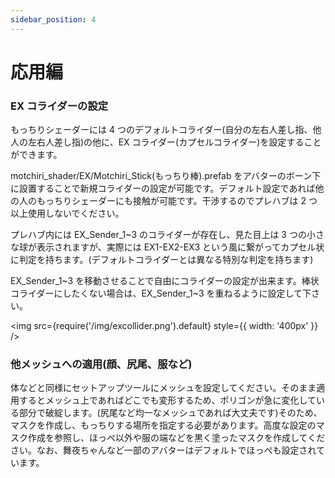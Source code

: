 ```yaml
---
sidebar_position: 4
---
```


# 応用編

### EX コライダーの設定

もっちりシェーダーには 4 つのデフォルトコライダー(自分の左右人差し指、他人の左右人差し指)の他に、EX コライダー(カプセルコライダー)を設定することができます。

motchiri_shader/EX/Motchiri_Stick(もっちり棒).prefab をアバターのボーン下に設置することで新規コライダーの設定が可能です。デフォルト設定であれば他の人のもっちりシェーダーにも接触が可能です。干渉するのでプレハブは 2 つ以上使用しないでください。

プレハブ内には EX_Sender_1\~3 のコライダーが存在し、見た目上は 3 つの小さな球が表示されますが、実際には EX1-EX2-EX3 という風に繋がってカプセル状に判定を持ちます。(デフォルトコライダーとは異なる特別な判定を持ちます)

EX_Sender_1\~3 を移動させることで自由にコライダーの設定が出来ます。棒状コライダーにしたくない場合は、EX_Sender_1\~3 を重ねるように設定して下さい。

<img
src={require('/img/excollider.png').default}
style={{ width: '400px' }}
/>

### 他メッシュへの適用(顔、尻尾、服など)

体などと同様にセットアップツールにメッシュを設定してください。そのまま適用するとメッシュ上であればどこでも変形するため、ポリゴンが急に変化している部分で破綻します。(尻尾など均一なメッシュであれば大丈夫です)そのため、マスクを作成し、もっちりする場所を指定する必要があります。高度な設定のマスク作成を参照し、ほっぺ以外や服の端などを黒く塗ったマスクを作成してください。なお、舞夜ちゃんなど一部のアバターはデフォルトでほっぺも設定されています。
